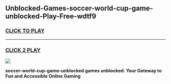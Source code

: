 
## Unblocked-Games-soccer-world-cup-game-unblocked-Play-Free-wdtf9
<h3>
<a href="https://premium76.site?title=soccer-world-cup-game-unblocked&ref=21A">CLICK TO PLAY</a></h3>
<hr>

<h3>
<a href="https://premium76.site?title=soccer-world-cup-game-unblocked&ref=21A">CLICK 2 PLAY</a>
  
</h3>

<a href="https://premium76.site?title=soccer-world-cup-game-unblocked&ref=21A"><img src="https://clearcache.store/games.png"></a>


**soccer-world-cup-game-unblocked games unblocked: Your Gateway to Fun and Accessible Online Gaming**
